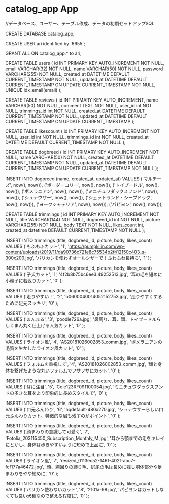 # catalog_app App

//データベース、ユーザー、テーブル作成、データの初期セットアップSQL

CREATE DATABASE catalog_app;

CREATE USER ari identified by '6655';

GRANT ALL ON catalog_app.* to ari;


CREATE TABLE users (
  id INT PRIMARY KEY AUTO_INCREMENT NOT NULL,
  email VARCHAR(32) NOT NULL,
  name VARCHAR(50) NOT NULL,
  password VARCHAR(255) NOT NULL,
  created_at DATETIME DEFAULT CURRENT_TIMESTAMP NOT NULL,
  updated_at DATETIME DEFAULT CURRENT_TIMESTAMP ON UPDATE CURRENT_TIMESTAMP NOT NULL,
  UNIQUE idx_email(email)
);

CREATE TABLE reviews (
  id INT PRIMARY KEY AUTO_INCREMENT,
  name VARCHAR(50) NOT NULL,
  comment TEXT NOT NULL,
  user_id int NOT NULL,
  trimmings_id int NOT NULL,
  created_at DATETIME DEFAULT CURRENT_TIMESTAMP NOT NULL,
  updated_at DATETIME DEFAULT CURRENT_TIMESTAMP ON UPDATE CURRENT_TIMESTAMP
);

CREATE TABLE likescount (
  id INT PRIMARY KEY AUTO_INCREMENT NOT NULL,
  user_id int NOT NULL,
  trimmings_id int NOT NULL,
  created_at DATETIME DEFAULT CURRENT_TIMESTAMP NOT NULL
);

CREATE TABLE dogbreed (
  id INT PRIMARY KEY AUTO_INCREMENT NOT NULL,
  name VARCHAR(50) NOT NULL,
  created_at DATETIME DEFAULT CURRENT_TIMESTAMP NOT NULL,
  updated_at DATETIME DEFAULT CURRENT_TIMESTAMP ON UPDATE CURRENT_TIMESTAMP NOT NULL
);

INSERT INTO dogbreed (name, created_at, updated_at) VALUES
  ('マルチーズ', now(), now()),
  ('ボーダーコリー', now(), now()),
  ('トイプードル', now(), now()),
  ('ポメラニアン', now(), now()),
  ('ミニチュワダックスフンド', now(), now()),
  ('シュナウザー', now(), now()),
  ('シェットランド・シープドック', now(), now()),
  ('ヨークシャテリア', now(), now()),
  ('パピヨン', now(), now());


CREATE TABLE trimmings (
  id INT PRIMARY KEY AUTO_INCREMENT NOT NULL,
  title VARCHAR(144) NOT NULL,
  dogbreed_id int NOT NULL,
  picture VARCHAR(255) NOT NULL,
  body TEXT NOT NULL,
  likes_count int,
  created_at datetime DEFAULT CURRENT_TIMESTAMP NOT NULL
);

INSERT INTO trimmings (title, dogbreed_id, picture, body, likes_count) VALUES
('もふもふカット',
'1',
'https://pumpkiiin.com/wp-content/uploads/2019/11/da90736c721e8c75534b2f412150c403_s-300x200.jpg',
'バリカンを使わずオールシザーで！ふわふわ長持ち',
'1'
);

INSERT INTO trimmings (title, dogbreed_id, picture, body, likes_count) VALUES
('子犬カット',
'1',
'4f2b8b75bc6ee3.49252513.jpg',
'耳の毛を短めに小顔子に若返りカット',
'0'
);

INSERT INTO trimmings (title, dogbreed_id, picture, body, likes_count) VALUES
('走りやすい！',
'2',
'o0600040014052152753.jpg',
'走りやすくするために足元スッキリ',
'0'
);

INSERT INTO trimmings (title, dogbreed_id, picture, body, likes_count) VALUES
('まんまる',
'3',
'poodle726a.jpg',
'鼻周り、耳、頭、トイプードルらしくまん丸く仕上げる人気カット',
'0'
);

INSERT INTO trimmings (title, dogbreed_id, picture, body, likes_count) VALUES
('ライオン風',
'4',
'AS20181026002853_comm.jpg',
'ポメラニアンの毛質を生かしたライオン風カット',
'0'
);

INSERT INTO trimmings (title, dogbreed_id, picture, body, likes_count) VALUES
('フォルムを重視して',
'4',
'AS20181026002853_comm.jpg',
'顔と身体を繋げたような丸いフォルムでフサフサにカット',
'0'
);

INSERT INTO trimmings (title, dogbreed_id, picture, body, likes_count) VALUES
('耳に注目',
'5',
'Cole123RF091100054.jpg',
'ミニチュワダックスフンドの多きな耳をより印象的に長めスタイルで',
'0'
);

INSERT INTO trimmings (title, dogbreed_id, picture, body, likes_count) VALUES
('口元ふんわり',
'6',
'hqdefault-480x270.jpg',
'シュナウザーらしい口元ふんわりカット、特徴的な眉も残すのがポイント',
'0'
);

INSERT INTO trimmings (title, dogbreed_id, picture, body, likes_count) VALUES
('顔まわりの意識して可愛く',
'7',
'Fotolia_203115450_Subscription_Monthly_M.jpg',
'耳から顎までの毛をキレイにとかし、身体は歩きやすいように短めで上品に',
'0'
);

INSERT INTO trimmings (title, dogbreed_id, picture, body, likes_count) VALUES
('ライオン風',
'7',
'resized_0113ec52-1461-402f-abc7-fcf177a46472.jpg',
'顔、胸回りの飾り毛、尻尾の毛は長めに残し胴体部分や足まわりをやや短めに',
'0'
);

INSERT INTO trimmings (title, dogbreed_id, picture, body, likes_count) VALUES
('バリカン使わないカット',
'8',
'2101a-98.jpg',
'パピヨンはカットしなくても良い犬種なので整える程度に',
'0'
);

